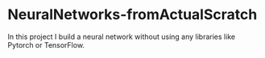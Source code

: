 # NeuralNetworks-fromActualScratch
In this project I build a neural network without using any libraries like Pytorch or TensorFlow. 

